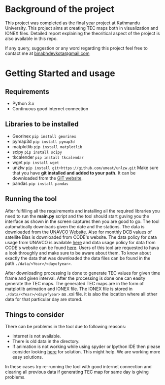 # Background of the project

This project was completed as the final year project at Kathmandu University.
This project aims at creating TEC maps both in visualization and IONEX files.
Detailed report explaining the theoritical aspect of the project is also available
in this repo.

If any query, suggestion or any word regarding this project feel free to contact me
at binabhdevkota@gmail.com

# Getting Started and usage

## Requirements

* Python 3.x
* Continuous good internet connection

## Libraries to be installed

* Georinex
`pip install georinex`
* pymap3d
`pip install pymap3d`
* matplotlib
`pip install matplotlib`
* scipy
`pip install scipy`
* tkcalender
`pip install tkcalendar`
* wget
`pip install wget`
* unzlw
`pip install git+https://github.com/umeat/unlzw.git`
Make sure that you have **git installed and added to your path.** It can be downloaded from the [GIT website](https://git-scm.com/downloads "GIT website").
* pandas
`pip install pandas`

## Running the tool

After fulfilling all the requirements and installing all the required libraries you need to run the **main.py** script and the tool should start guving you the interface as shown in the screen captures then you are good to go.
The tool automatically downloads given the date and the stations. The data is downloaded from the
[UNAVCO Website](http://www.unavco.org "UNAVCO website"). Also for monthly DCB values of satellite Bias is downloaded from CODE's website. The data policy for data usage from UNAVCO is available [here](https://www.unavco.org/community/policies_forms/data-policy/data-policy.html "UNAVCO data usage policy") and data usage policy for data from CODE's website can be found [here](https://www.unibe.ch/legal_notice/index_eng.html "CODE data usage policy"). Users of this tool are requested to hava a look throughly and make sure to be aware about them. To know about exactly the data that was downloaded the data files can be found in the path `./data/<Year>/<dayofyear>`.

After downloading processing is done to generate TEC values for given time frame and given interval. After the processing is done one can easity generate the TEC maps. The generated TEC maps are in the form of matplotlib animation and IONEX file. The IONEX file is stored in `./data/<Year>/<dayofyear>` as .xxi file. it is also the location where all other data for that particular day are stored.

## Things to consider

There can be problems in the tool due to following reasons:

* Internet is not available.
* There is old data in the directory.
* If animation is not working while using spyder or Ipython IDE then please consider looking [here](https://stackoverflow.com/questions/35856079/animation-from-matplotlib-not-working-in-spyder "Stack Overflow") for solution. This might help. We are working more easy solutions.

In these cases try re-running the tool with good internet connection and clearing all previous data if generating TEC map for same day is giving problems.
